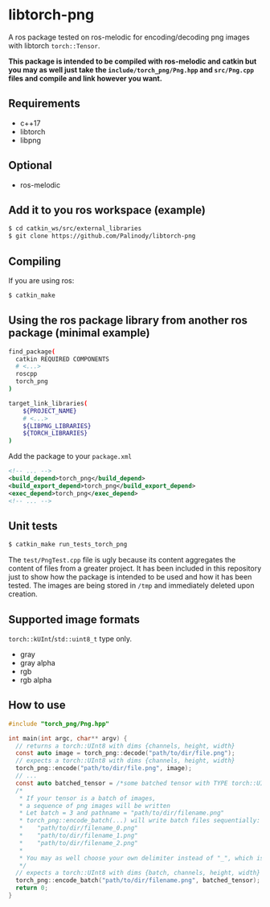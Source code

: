 # libtorch-png

A ros package tested on ros-melodic for encoding/decoding png images with libtorch `torch::Tensor`.

**This package is intended to be compiled with ros-melodic and catkin but you may as well just take the `include/torch_png/Png.hpp` and `src/Png.cpp` files and compile and link however you want.**

## Requirements

- c++17
- libtorch
- libpng

## Optional

- ros-melodic

## Add it to you ros workspace (example)

```sh
$ cd catkin_ws/src/external_libraries
$ git clone https://github.com/Palinody/libtorch-png
```

## Compiling

If you are using ros:
```sh
$ catkin_make
```

## Using the ros package library from another ros package (minimal example)

```sh
find_package(
  catkin REQUIRED COMPONENTS
  # <...>
  roscpp
  torch_png
)

target_link_libraries(
    ${PROJECT_NAME} 
    # <...>
    ${LIBPNG_LIBRARIES}
    ${TORCH_LIBRARIES}
)
```

Add the package to your `package.xml`

```xml
<!-- ... -->
<build_depend>torch_png</build_depend>
<build_export_depend>torch_png</build_export_depend>
<exec_depend>torch_png</exec_depend>
<!-- ... -->
```

## Unit tests

```sh
$ catkin_make run_tests_torch_png
```

The `test/PngTest.cpp` file is ugly because its content aggregates the content of files from a greater project. It has been included in this repository just to show how the package is intended to be used and how it has been tested. The images are being stored in `/tmp` and immediately deleted upon creation.

## Supported image formats
`torch::kUInt`/`std::uint8_t` type only.
- gray
- gray alpha
- rgb
- rgb alpha

## How to use

```c
#include "torch_png/Png.hpp"

int main(int argc, char** argv) {
  // returns a torch::UInt8 with dims {channels, height, width}
  const auto image = torch_png::decode("path/to/dir/file.png");
  // expects a torch::UInt8 with dims {channels, height, width}
  torch_png::encode("path/to/dir/file.png", image);
  // ...
  const auto batched_tensor = /*some batched tensor with TYPE torch::UInt8 and DIMS {batch, channels, height, width}*/
  /*
   * If your tensor is a batch of images, 
   * a sequence of png images will be written
   * Let batch = 3 and pathname = "path/to/dir/filename.png"
   * torch_png::encode_batch(...) will write batch files sequentially:
   *    "path/to/dir/filename_0.png"
   *    "path/to/dir/filename_1.png"
   *    "path/to/dir/filename_2.png"
   *
   * You may as well choose your own delimiter instead of "_", which is the default one.
   */
  // expects a torch::UInt8 with dims {batch, channels, height, width}
  torch_png::encode_batch("path/to/dir/filename.png", batched_tensor);
  return 0;
}
```